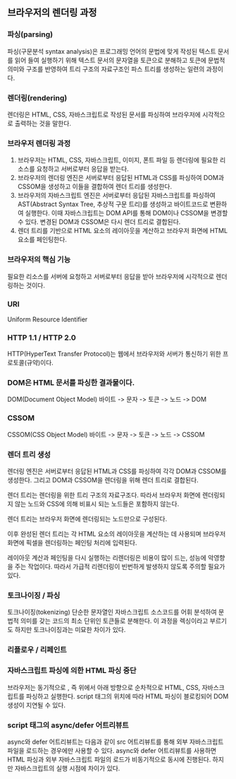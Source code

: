 ## 브라우저의 렌더링 과정

### 파싱(parsing)
파싱(구문분석 syntax analysis)은 프로그래밍 언어의 문법에 맞게 작성된 텍스트 문서를 읽어 들여 실행하기 위해 텍스트 문서의 문자열을 토큰으로 분해하고 토큰에 문법적 의미와 구조를 반영하여 트리 구조의 자료구조인 파스 트리를 생성하는 일련의 과정이다. 

### 렌더링(rendering)
렌더링은 HTML, CSS, 자바스크립트로 작성된 문서를 파싱하여 브라우저에 시각적으로 출력하는 것을 말한다. 

### 브라우저 렌더링 과정
1. 브라우저는 HTML, CSS, 자바스크립트, 이미지, 폰트 파일 등 렌더링에 필요한 리소스를 요청하고 서버로부터 응답을 받는다. 
2. 브라우저의 렌더링 엔진은 서버로부터 응답된 HTML과 CSS를 파싱하여 DOM과 CSSOM을 생성하고 이들을 결합하여 렌더 트리를 생성한다. 
3. 브라우저의 자바스크립트 엔진은 서버로부터 응답된 자바스크립트를 파싱하여 AST(Abstract Syntax Tree, 추상적 구문 트리)를 생성하고 바이트코드로 변환하여 실행한다. 이때 자바스크립트는 DOM API를 통해 DOM이나 CSSOM을 변경할 수 있다. 변경된 DOM과 CSSOM은 다시 렌더 트리로 결합된다. 
4. 렌더 트리를 기반으로 HTML 요소의 레이아웃을 계산하고 브라우저 화면에 HTML 요소를 페인팅한다. 

### 브라우저의 핵심 기능
필요한 리소스를 서버에 요청하고 서버로부터 응답을 받아 브라우저에 시각적으로 렌더링하는 것이다. 

### URI
Uniform Resource Identifier

### HTTP 1.1 / HTTP 2.0
HTTP(HyperText Transfer Protocol)는 웹에서 브라우저와 서버가 통신하기 위한 프로토콜(규약)이다.

### DOM은 HTML 문서를 파싱한 결과물이다.
DOM(Document Object Model)
바이트 -> 문자 -> 토큰 -> 노드 -> DOM

### CSSOM
CSSOM(CSS Object Model)
바이트 -> 문자 -> 토큰 -> 노드 -> CSSOM

### 렌더 트리 생성
렌더링 엔진은 서버로부터 응답된 HTML과 CSS를 파싱하여 각각 DOM과 CSSOM를 생성한다. 
그리고 DOM과 CSSOM을 렌더링을 위해 렌더 트리로 결합된다. 

렌더 트리는 렌더링을 위한 트리 구조의 자료구조다. 따라서 브라우저 화면에 렌더링되지 않는 노드와 CSS에 의해 비표시 되는 노드들은 포함하지 않는다. 

렌더 트리는 브라우저 화면에 렌더링되는 노드만으로 구성된다. 

이후 완성된 렌더 트리는 각 HTML 요소의 레이아웃을 계산하는 데 사용되며 브라우저 화면에 픽셀을 렌더링하는 페인팅 처리에 입력된다.

레이아웃 계산과 페인팅을 다시 실행하는 리렌더링은 비용이 많이 드는, 성능에 악영향을 주는 작업이다. 따라서 가급적 리렌더링이 빈번하게 발생하지 않도록 주의할 필요가 있다. 

### 토크나이징 / 파싱
토크나이징(tokenizing)
단순한 문자열인 자바스크립트 소스코드를 어휘 분석하여 문법적 의미를 갖는 코드의 최소 단위인 토큰들로 분해한다. 이 과정을 렉싱이라고 부르기도 하지만 토크나이징과는 미묘한 차이가 있다.

### 리플로우 / 리페인트

### 자바스크립트 파싱에 의한 HTML 파싱 중단
브라우저는 동기적으로 , 즉 위에서 아래 방향으로 순차적으로 HTML, CSS, 자바스크립트를 파싱하고 실행한다. 
script 태그의 위치에 따라 HTML 파싱이 블로킹되어 DOM 생성이 지연될 수 있다.

### script 태그의 async/defer 어트리뷰트
async와 defer 어트리뷰트는 다음과 같이 src 어트리뷰트를 통해 외부 자바스크립트 파일을 로드하는 경우에만 사용할 수 있다. 
async와 defer 어트리뷰트를 사용하면 HTML 파싱과 외부 자바스크립트 파일의 로드가 비동기적으로 동시에 진행된다. 하지만 자바스크립트의 실행 시점에 차이가 있다.






